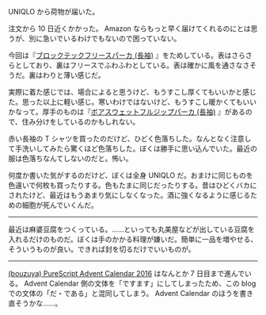 UNIQLO から荷物が届いた。

注文から 10 日近くかかった。 Amazon ならもっと早く届けてくれるのにとは思うが、別に急いでいるわけでもないので困っていない。

今回は『[ブロックテックフリースパーカ (長袖)](http://www.uniqlo.com/jp/store/goods/172350) 』をためしている。表はさらさらとしており、裏はフリースでふわふわとしている。表は確かに風を通さなさそうだ。裏はわりと薄い感じだ。

実際に着た感じでは、場合によると思うけど、もうすこし厚くてもいいかと感じた。思った以上に軽い感じ。寒いわけではないけど、もうすこし暖かくてもいいかなって。厚手のものは『[ボアスウェットフルジップパーカ (長袖)](http://www.uniqlo.com/jp/store/goods/172351) 』があるので、住み分けをしているのかもしれない。

赤い長袖の T シャツを買ったのだけど、ひどく色落ちした。なんとなく注意して手洗いしてみたら驚くほど色落ちした。ぼくは勝手に思い込んでいた。最近の服は色落ちなんてしないのだと。怖い。

何度か書いた気がするのだけど、ぼくは全身 UNIQLO だ。おまけに同じものを色違いで何枚も買ったりする。色もたまに同じだったりする。昔はひどくバカにされたけど、最近はもうあまり気にしなくなった。酒に強くなるように感じるための細胞が死んでいくんだ。

-----

最近は麻婆豆腐をつくっている。……といっても丸美屋などが出している豆腐を入れるだけのものだ。ぼくは手のかかる料理が嫌いだ。簡単に一品を増やせる、そういうものが良い。できれば封を切るだけでいいものが。

-----

[(bouzuya) PureScript Advent Calendar 2016](http://www.adventar.org/calendars/1494) はなんとか 7 日目まで進んでいる。 Advent Calendar 側の文体を「ですます」にしてしまったため、この blog での文体の「だ・である」と混同してしまう。 Advent Calendar のほうを書き直そうかな……。
